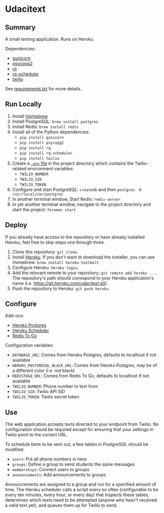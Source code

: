 # Udacitext

## Summary

A small texting application. Runs on Heroku.

Dependencies:

- [gunicorn](http://gunicorn.org)
- [psycopg2](http://initd.org/psycopg/)
- [rq](http://python-rq.org)
- [rq-scheduler](https://github.com/ui/rq-scheduler)
- [twilio](https://www.twilio.com)

See [requirements.txt](requirements.txt) for more details.

## Run Locally

1. Install [Homebrew](http://brew.sh)
2. Install PostgreSQL: `brew install postgres`
3. Install Redis: `brew install redis`
4. Install all of the Python dependencies:
   - `pip install gunicorn`
   - `pip install psycopg2`
   - `pip install rq`
   - `pip install rq-scheduler`
   - `pip install twilio`
5. Create a [`.env`
   file](https://devcenter.heroku.com/articles/config-vars#local-setup) in the
   project directory which contains the Twilio-related environment variables:
   - `TWILIO_NUMBER`
   - `TWILIO_SID`
   - `TWILIO_TOKEN`
6. Configure and start PostgreSQL: `createdb` and then
   `postgres -D /usr/local/var/postgres`
7. In another terminal window, Start Redis: `redis-server`
8. In yet another terminal window, navigate to the project directory and start
   the project: `foreman start`

## Deploy

If you already have access to the repository or have already installed Heroku,
feel free to skip steps one through three.

1. Clone this repository: `git clone`.
2. Install [Heroku](https://toolbelt.heroku.com). If you don't want to download
   the installer, you can use Homebrew: `brew install heroku-toolbelt`.
3. Configure Heroku: `heroku login`.
4. Add the relevant remote to your repository: `git remote add heroku ...`. The
   repository's path should correspond to your Heroku application's name (i.e.
   https://git.heroku.com/udacitext.git).
5. Push the repository to Heroku: `git push heroku`.

## Configure

Add-ons:

- [Heroku Postgres](https://addons.heroku.com/heroku-postgresql)
- [Heroku Scheduler](https://addons.heroku.com/scheduler)
- [Redis To Go](https://addons.heroku.com/RedisToGo)

Configuration variables:

- `DATABASE_URL`: Comes from Heroku Postgres, defaults to localhost if not
  available
- `HEROKU_POSTGRESQL_BLACK_URL`: Comes from Heroku Postgres, may be of a
  different color (i.e. not black)
- `REDISTOGO_URL`: Comes from Redis To Go, defaults to localhost if not
  available
- `TWILIO_NUMBER`: Phone number to text from
- `TWILIO_SID`: Twilio API SID
- `TWILIO_TOKEN`: Twilio secret token

## Use

The web application accepts texts directed to your endpoint from Twilio. No
configuration should be required except for ensuring that your settings in
Twilio point to the correct URL.

To schedule texts to be sent out, a few tables in PostgreSQL should be
modified:

- `users`: Put all phone numbers in here
- `groups`: Define a group to send students the same messages
- `memberships`: Connect users to groups
- `announcements`: Add announcements to groups

Announcements are assigned to a group and run for a specified amount of time.
The Heroku scheduler calls a script every so often (configurable to be every
ten minutes, every hour, or every day) that inspects these tables, determines
which texts need to be attempted (anyone who hasn't received a valid text yet),
and queues them up for Twilio to send.
